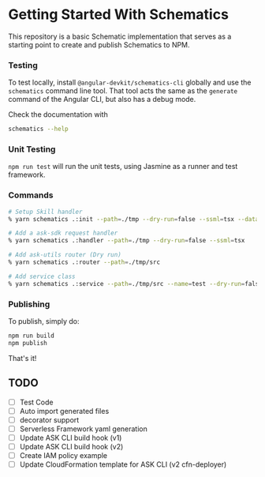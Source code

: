 # Getting Started With Schematics

This repository is a basic Schematic implementation that serves as a starting point to create and publish Schematics to NPM.

### Testing

To test locally, install `@angular-devkit/schematics-cli` globally and use the `schematics` command line tool. That tool acts the same as the `generate` command of the Angular CLI, but also has a debug mode.

Check the documentation with
```bash
schematics --help
```

### Unit Testing

`npm run test` will run the unit tests, using Jasmine as a runner and test framework.

### Commands


```bash
# Setup Skill handler
% yarn schematics .:init --path=./tmp --dry-run=false --ssml=tsx --database=none

# Add a ask-sdk request handler
% yarn schematics .:handler --path=./tmp --dry-run=false --ssml=tsx

# Add ask-utils router (Dry run)
% yarn schematics .:router --path=./tmp/src

# Add service class
% yarn schematics .:service --path=./tmp/src --name=test --dry-run=false --test=true
```

### Publishing

To publish, simply do:

```bash
npm run build
npm publish
```

That's it!

 ## TODO
 - [ ] Test Code
 - [ ] Auto import generated files
 - [ ] decorator support
 - [ ] Serverless Framework yaml generation
 - [ ] Update ASK CLI build hook (v1)
 - [ ] Update ASK CLI build hook (v2)
 - [ ] Create IAM policy example
 - [ ] Update CloudFormation template for ASK CLI (v2 cfn-deployer)